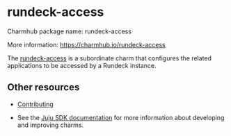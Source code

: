 # rundeck-access

Charmhub package name: rundeck-access

More information: <https://charmhub.io/rundeck-access>

The [rundeck-access](https://charmhub.io/rundeck-access) is a subordinate charm that configures the related applications to be accessed by a Rundeck instance.

## Other resources

- [Contributing](CONTRIBUTING.md)

- See the [Juju SDK documentation](https://juju.is/docs/sdk) for more information about developing and improving charms.
